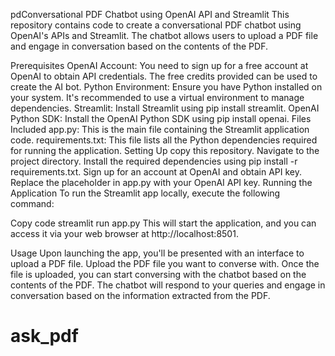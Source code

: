 pdConversational PDF Chatbot using OpenAI API and Streamlit
This repository contains code to create a conversational PDF chatbot using OpenAI's APIs and Streamlit. The chatbot allows users to upload a PDF file and engage in conversation based on the contents of the PDF.

Prerequisites
OpenAI Account: You need to sign up for a free account at OpenAI to obtain API credentials. The free credits provided can be used to create the AI bot.
Python Environment: Ensure you have Python installed on your system. It's recommended to use a virtual environment to manage dependencies.
Streamlit: Install Streamlit using pip install streamlit.
OpenAI Python SDK: Install the OpenAI Python SDK using pip install openai.
Files Included
app.py: This is the main file containing the Streamlit application code.
requirements.txt: This file lists all the Python dependencies required for running the application.
Setting Up
copy this repository.
Navigate to the project directory.
Install the required dependencies using pip install -r requirements.txt.
Sign up for an account at OpenAI and obtain API key.
Replace the placeholder in app.py with your OpenAI API key.
Running the Application
To run the Streamlit app locally, execute the following command:

Copy code
streamlit run app.py
This will start the application, and you can access it via your web browser at http://localhost:8501.

Usage
Upon launching the app, you'll be presented with an interface to upload a PDF file.
Upload the PDF file you want to converse with.
Once the file is uploaded, you can start conversing with the chatbot based on the contents of the PDF.
The chatbot will respond to your queries and engage in conversation based on the information extracted from the PDF.

# ask_pdf
